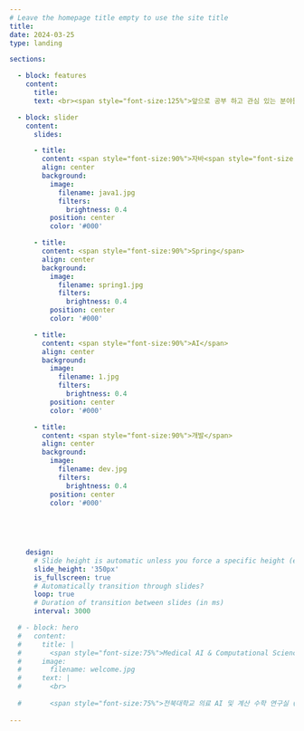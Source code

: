 ```yaml
---
# Leave the homepage title empty to use the site title
title:
date: 2024-03-25
type: landing

sections:

  - block: features
    content:
      title: 
      text: <br><span style="font-size:125%">앞으로 공부 하고 관심 있는 분야들</span>

  - block: slider
    content:
      slides:

      - title: 
        content: <span style="font-size:90%">자바<span style="font-size:90%">
        align: center
        background:
          image:
            filename: java1.jpg
            filters:
              brightness: 0.4
          position: center
          color: '#000'

      - title: 
        content: <span style="font-size:90%">Spring</span>
        align: center
        background:
          image:
            filename: spring1.jpg
            filters:
              brightness: 0.4
          position: center
          color: '#000'

      - title: 
        content: <span style="font-size:90%">AI</span>
        align: center
        background:
          image:
            filename: 1.jpg
            filters:
              brightness: 0.4
          position: center
          color: '#000'

      - title: 
        content: <span style="font-size:90%">개발</span>
        align: center
        background:
          image:
            filename: dev.jpg
            filters:
              brightness: 0.4
          position: center
          color: '#000'

    
     
        

    design:
      # Slide height is automatic unless you force a specific height (e.g. '400px')
      slide_height: '350px'
      is_fullscreen: true
      # Automatically transition through slides?
      loop: true
      # Duration of transition between slides (in ms)
      interval: 3000

  # - block: hero
  #   content:
  #     title: |
  #       <span style="font-size:75%">Medical AI & Computational Science (MACS) Lab</span>
  #     image:
  #       filename: welcome.jpg
  #     text: |
  #       <br>
        
  #       <span style="font-size:75%">전북대학교 의료 AI 및 계산 수학 연구실 (MACS Lab) 홈페이지에 오신 것을 환영합니다. MACS에서는 의료, 항공, 국방 분야에 AI 및 딥러닝을 활용한 연구를 수행하고 있으며, 의료 수학 및 AI 기반 연구도 함께 수행하고 있습니다. 뿐만 아니라, 풀스택 개발 및 AI를 활용한 어플리케이션 개발 등 Development & Deploy하는 실용적인 분야에도 집중하고 있습니다.</span>
  
---
```

  
